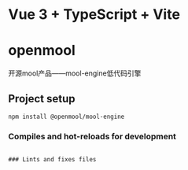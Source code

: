# Vue 3 + TypeScript + Vite

# openmool

开源mool产品——mool-engine低代码引擎

## Project setup

```
npm install @openmool/mool-engine
```

### Compiles and hot-reloads for development

```

### Lints and fixes files
```
